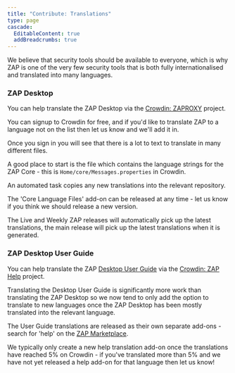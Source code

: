 ```yaml
---
title: "Contribute: Translations"
type: page
cascade:
  EditableContent: true
  addBreadcrumbs: true
---
```

We believe that security tools should be available to everyone, which is why ZAP is one of the very few security tools that is both fully internationalised and translated into many languages.

### ZAP Desktop

You can help translate the ZAP Desktop via the [Crowdin: ZAPROXY](https://crowdin.com/project/zaproxy) project.

You can signup to Crowdin for free, and if you'd like to translate ZAP to a language not on the list then let us know and we'll add it in.

Once you sign in you will see that there is a lot to text to translate in many different files.

A good place to start is the file which contains the language strings for the ZAP Core - this is `Home/core/Messages.properties` in Crowdin.

An automated task copies any new translations into the relevant repository.

The 'Core Language Files' add-on can be released at any time - let us know if you think we should release a new version.

The Live and Weekly ZAP releases will automatically pick up the latest translations, the main release will pick up the latest translations when it is generated.

### ZAP Desktop User Guide

You can help translate the ZAP [Desktop User Guide](/docs/desktop/) via the [Crowdin: ZAP Help](https://crowdin.com/project/zap-help) project.

Translating the Desktop User Guide is significantly more work than translating the ZAP Desktop so we now tend to only add the option
to translate to new languages once the ZAP Desktop has been mostly translated into the relevant language.

The User Guide translations are released as their own separate add-ons - search for 'help' on the [ZAP Marketplace](/addons/).

We typically only create a new help translation add-on once the translations have reached 5% on Crowdin - if you've translated more than 5% and we have not yet released a help add-on for that language then let us know!
